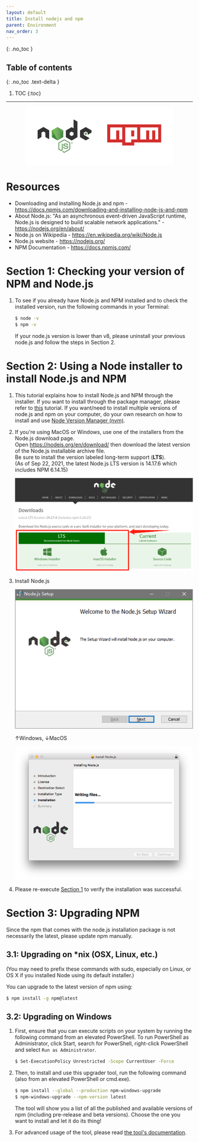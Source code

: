 ```yaml
---
layout: default
title: Install nodejs and npm
parent: Environment
nav_order: 3
---
```


{: .no_toc }

## Table of contents
{: .no_toc .text-delta }

1. TOC
{:toc}

---

<p align="center"><img alt="nodejs_npm_logo" src="/assets/images/node/nodejs_npm_logo.png"/></p>

# Resources

* Downloading and installing Node.js and npm - <https://docs.npmjs.com/downloading-and-installing-node-js-and-npm>
* About Node.js: "As an asynchronous event-driven JavaScript runtime, Node.js is designed to build scalable network applications." - <https://nodejs.org/en/about/>
* Node.js on Wikipedia - <https://en.wikipedia.org/wiki/Node.js>
* Node.js website - <https://nodejs.org/>
* NPM Documentation - <https://docs.npmjs.com/>

# Section 1: Checking your version of NPM and Node.js

 1. To see if you already have Node.js and NPM installed and to check the installed version, run the following commands in your Terminal:

    ```bash
    $ node -v
    $ npm -v
    ```

    If your node.js version is lower than v8, please uninstall your previous node.js and follow the steps in Section 2.

# Section 2: Using a Node installer to install Node.js and NPM

 1. This tutorial explains how to install Node.js and NPM through the installer. If you want to install through the package manager, please refer to [this](https://nodejs.org/en/download/package-manager/) tutorial. If you want/need to install multiple versions of node.js and npm on your computer, do your own research on how to install and use [Node Version Manager (nvm)](https://github.com/nvm-sh/nvm).

 2. If you're using MacOS or Windows, use one of the installers from the Node.js download page.  
    Open <https://nodejs.org/en/download/> then download the latest version of the Node.js installable archive file.  
    Be sure to install the version labeled long-term support (**LTS**).  
    (As of Sep 22, 2021, the latest Node.js LTS version is 14.17.6 which includes NPM 6.14.15)  

    ![nodejs_download_page](/assets/images/node/nodejs_download_page.png)

 3. Install Node.js

    ![installing_win](/assets/images/node/installing_win.png)

    ↑Windows, ↓MacOS

    ![installing_mac](/assets/images/node/installing_mac.png)

 4. Please re-execute [Section 1](#section-1-checking-your-version-of-npm-and-nodejs) to verify the installation was successful.

# Section 3: Upgrading NPM

Since the npm that comes with the node.js installation package is not necessarily the latest, please update npm manually.

## 3.1: Upgrading on *nix (OSX, Linux, etc.)

(You may need to prefix these commands with sudo, especially on Linux, or OS X if you installed Node using its default installer.)

You can upgrade to the latest version of npm using:

```bash
$ npm install -g npm@latest
```

## 3.2: Upgrading on Windows

 1. First, ensure that you can execute scripts on your system by running the following command from an elevated PowerShell. To run PowerShell as Administrator, click Start, search for PowerShell, right-click PowerShell and select `Run as Administrator`.

    ```bash
    $ Set-ExecutionPolicy Unrestricted -Scope CurrentUser -Force
    ```

 2. Then, to install and use this upgrader tool, run the following command (also from an elevated PowerShell or cmd.exe).

    ```bash
    $ npm install --global --production npm-windows-upgrade
    $ npm-windows-upgrade --npm-version latest
    ```

    The tool will show you a list of all the published and available versions of npm (including pre-release and beta versions). Choose the one you want to install and let it do its thing!

 3. For advanced usage of the tool, please read [the tool's documentation](https://github.com/felixrieseberg/npm-windows-upgrade).
